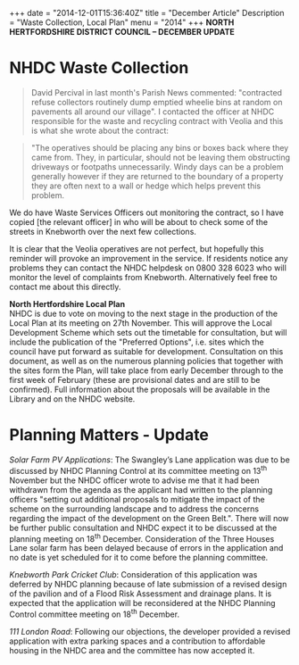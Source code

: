 +++
date = "2014-12-01T15:36:40Z"
title = "December Article"
Description = "Waste Collection, Local Plan"
menu = "2014"
+++
**NORTH HERTFORDSHIRE DISTRICT COUNCIL – DECEMBER
UPDATE**

# NHDC Waste Collection

> David Percival in last month's Parish News commented: "contracted refuse collectors routinely dump emptied wheelie bins at random on pavements all around our village". I contacted the officer at NHDC responsible for the waste and recycling contract with Veolia and this is what she wrote about the contract:

> "The operatives should be placing any bins or boxes back where they
> came from. They, in particular, should not be leaving them obstructing
> driveways or footpaths unnecessarily. Windy days can be a problem
> generally however if they are returned to the boundary of a property
> they are often next to a wall or hedge which helps prevent this
> problem.  

We do have Waste Services Officers out monitoring the contract, so I
have copied \[the relevant officer\] in who will be about to check some
of the streets in Knebworth over the next few collections.

It is clear that the Veolia operatives are not perfect, but hopefully
this reminder will provoke an improvement in the service. If residents
notice any problems they can contact the NHDC helpdesk on 0800 328 6023
who will monitor the level of complaints from Knebworth. Alternatively
feel free to contact me about this directly.

**North Hertfordshire Local Plan**  
NHDC is due to vote on moving to the next stage in the production of the
Local Plan at its meeting on 27th November. This will approve the Local
Development Scheme which sets out the timetable for consultation, but
will include the publication of the "Preferred Options", i.e. sites
which the council have put forward as suitable for development.
Consultation on this document, as well as on the numerous planning
policies that together with the sites form the Plan, will take place
from early December through to the first week of February (these are
provisional dates and are still to be confirmed). Full information about
the proposals will be available in the Library and on the NHDC website.

# Planning Matters - Update

*Solar Farm PV Applications*: The Swangley’s Lane application was due to
be discussed by NHDC Planning Control at its committee meeting on
13<sup>th</sup> November but the NHDC officer wrote to advise me that it
had been withdrawn from the agenda as the applicant had written to the
planning officers "setting out additional proposals to mitigate the
impact of the scheme on the surrounding landscape and to address the
concerns regarding the impact of the development on the Green Belt.".
There will now be further public consultation and NHDC expect it to be
discussed at the planning meeting on 18<sup>th</sup> December.
Consideration of the Three Houses Lane solar farm has been delayed
because of errors in the application and no date is yet scheduled for it
to come before the planning committee.

*Knebworth Park Cricket Club*: Consideration of this application was
deferred by NHDC planning because of late submission of a revised design
of the pavilion and of a Flood Risk Assessment and drainage plans. It is
expected that the application will be reconsidered at the NHDC Planning
Control committee meeting on 18<sup>th</sup> December.

*111 London Road*: Following our objections, the developer provided a
revised application with extra parking spaces and a contribution to
affordable housing in the NHDC area and the committee has now accepted
it.
